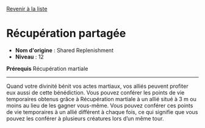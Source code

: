 [Revenir à la liste](..)

# Récupération partagée

 * **Nom d'origine** : Shared Replenishment
 * **Niveau** : 12


<p><strong>Prérequis</strong> Récupération martiale</p>
<hr>
<p>Quand votre divinité bénit vos actes martiaux, vos alliés peuvent profiter eux aussi de cette bénédiction. Vous pouvez conférer les points de vie temporaires obtenus grâce à Récupération martiale à un allié situé à 3 m ou moins au lieu de les gagner vous-même. Vous pouvez conférer ces points de vie temporaires à un allié différent à chaque fois, ce qui signifie que vous pouvez les conférer à plusieurs créatures lors d’un même tour.</p>